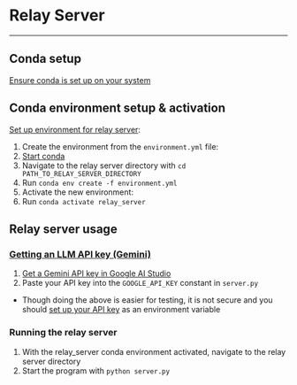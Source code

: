 
# Relay Server

---

## Conda setup

[Ensure conda is set up on your system](https://www.anaconda.com/docs/getting-started/miniconda/install "Installing Miniconda")

## Conda environment setup & activation

[Set up environment for relay server](https://docs.conda.io/projects/conda/en/latest/user-guide/tasks/manage-environments.html#creating-an-environment-from-an-environment-yml-file "creating environment from environment.yml file"):
1. Create the environment from the `environment.yml` file:
  1. [Start conda](https://docs.conda.io/projects/conda/en/stable/user-guide/getting-started.html#starting-conda)
  2. Navigate to the relay server directory with `cd PATH_TO_RELAY_SERVER_DIRECTORY`
  3. Run `conda env create -f environment.yml`
2. Activate the new environment:
  1. Run `conda activate relay_server`

## Relay server usage

### [Getting an LLM API key (Gemini)](https://ai.google.dev/gemini-api/docs/api-key)

1. [Get a Gemini API key in Google AI Studio](https://aistudio.google.com/app/apikey)
2. Paste your API key into the `GOOGLE_API_KEY` constant in `server.py`
  - Though doing the above is easier for testing, it is not secure and you should [set up your API key](https://ai.google.dev/gemini-api/docs/api-key#set-up-api-key) as an environment variable

### Running the relay server

1. With the relay_server conda environment activated, navigate to the relay server directory
2. Start the program with `python server.py`
